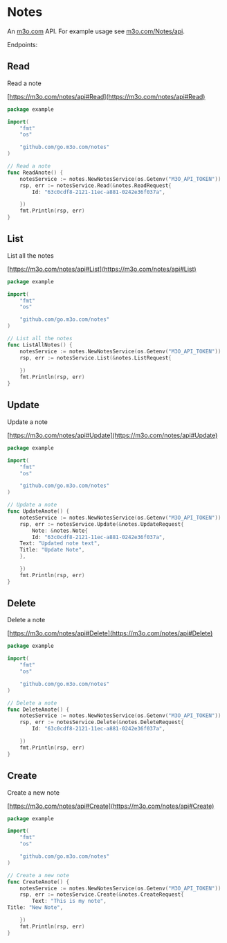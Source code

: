 # Notes

An [m3o.com](https://m3o.com) API. For example usage see [m3o.com/Notes/api](https://m3o.com/Notes/api).

Endpoints:

## Read

Read a note


[https://m3o.com/notes/api#Read](https://m3o.com/notes/api#Read)

```go
package example

import(
	"fmt"
	"os"

	"github.com/go.m3o.com/notes"
)

// Read a note
func ReadAnote() {
	notesService := notes.NewNotesService(os.Getenv("M3O_API_TOKEN"))
	rsp, err := notesService.Read(&notes.ReadRequest{
		Id: "63c0cdf8-2121-11ec-a881-0242e36f037a",

	})
	fmt.Println(rsp, err)
}
```
## List

List all the notes


[https://m3o.com/notes/api#List](https://m3o.com/notes/api#List)

```go
package example

import(
	"fmt"
	"os"

	"github.com/go.m3o.com/notes"
)

// List all the notes
func ListAllNotes() {
	notesService := notes.NewNotesService(os.Getenv("M3O_API_TOKEN"))
	rsp, err := notesService.List(&notes.ListRequest{
		
	})
	fmt.Println(rsp, err)
}
```
## Update

Update a note


[https://m3o.com/notes/api#Update](https://m3o.com/notes/api#Update)

```go
package example

import(
	"fmt"
	"os"

	"github.com/go.m3o.com/notes"
)

// Update a note
func UpdateAnote() {
	notesService := notes.NewNotesService(os.Getenv("M3O_API_TOKEN"))
	rsp, err := notesService.Update(&notes.UpdateRequest{
		Note: &notes.Note{
		Id: "63c0cdf8-2121-11ec-a881-0242e36f037a",
	Text: "Updated note text",
	Title: "Update Note",
	},

	})
	fmt.Println(rsp, err)
}
```
## Delete

Delete a note


[https://m3o.com/notes/api#Delete](https://m3o.com/notes/api#Delete)

```go
package example

import(
	"fmt"
	"os"

	"github.com/go.m3o.com/notes"
)

// Delete a note
func DeleteAnote() {
	notesService := notes.NewNotesService(os.Getenv("M3O_API_TOKEN"))
	rsp, err := notesService.Delete(&notes.DeleteRequest{
		Id: "63c0cdf8-2121-11ec-a881-0242e36f037a",

	})
	fmt.Println(rsp, err)
}
```
## Create

Create a new note


[https://m3o.com/notes/api#Create](https://m3o.com/notes/api#Create)

```go
package example

import(
	"fmt"
	"os"

	"github.com/go.m3o.com/notes"
)

// Create a new note
func CreateAnote() {
	notesService := notes.NewNotesService(os.Getenv("M3O_API_TOKEN"))
	rsp, err := notesService.Create(&notes.CreateRequest{
		Text: "This is my note",
Title: "New Note",

	})
	fmt.Println(rsp, err)
}
```
